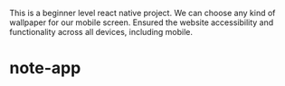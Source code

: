 This is a beginner level react native project.
We can choose any kind of wallpaper for our mobile screen.
Ensured the website accessibility and functionality across all devices, including mobile.
# note-app
